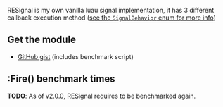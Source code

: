 RESignal is my own vanilla luau signal implementation, it has 3 different callback execution method ([see the ``SignalBehavior`` enum for more info](../API%20Reference/enum_SignalBehavior))

## Get the module
- [GitHub gist](https://gist.github.com/RealEthanPlayzDev/c66c91006d75fc89c43171a372587bdb) (includes benchmark script)

## :Fire() benchmark times
**TODO**: As of v2.0.0, RESignal requires to be benchmarked again.
